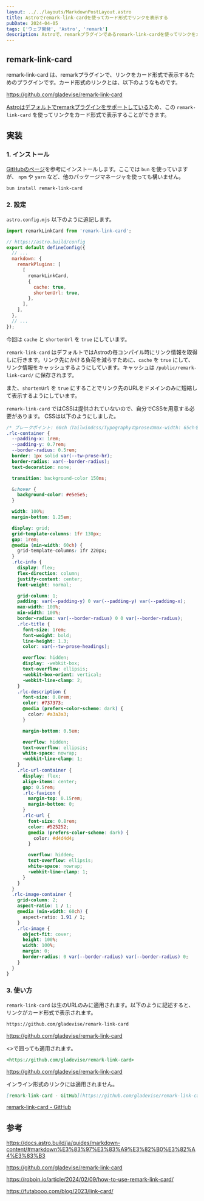 ```yaml
---
layout: ../../layouts/MarkdownPostLayout.astro
title: Astroでremark-link-cardを使ってカード形式でリンクを表示する
pubDate: 2024-04-05
tags: ['ウェブ開発', 'Astro', 'remark']
description: Astroで、remarkプラグインであるremark-link-cardを使ってリンクをカード形式で表示できるようにしました。
---
```


## remark-link-card

remark-link-card は、remarkプラグインで、リンクをカード形式で表示するためのプラグインです。カード形式のリンクとは、以下のようなものです。

https://github.com/gladevise/remark-link-card

[Astroはデフォルトでremarkプラグインをサポートしている](https://docs.astro.build/ja/guides/markdown-content/#markdown%E3%83%97%E3%83%A9%E3%82%B0%E3%82%A4%E3%83%B3)ため、この `remark-link-card` を使ってリンクをカード形式で表示することができます。

## 実装

### 1. インストール

[GitHubのページ](https://github.com/gladevise/remark-link-card)を参考にインストールします。ここでは `bun` を使っていますが、 `npm` や `yarn` など、他のパッケージマネージャを使っても構いません。

```bash
bun install remark-link-card
```

### 2. 設定
`astro.config.mjs` 以下のように追記します。

```javascript:astro.config.mjs
import remarkLinkCard from 'remark-link-card';

// https://astro.build/config
export default defineConfig({
  // ...
  markdown: {
    remarkPlugins: [
      [
        remarkLinkCard,
        {
          cache: true,
          shortenUrl: true,
        },
      ],
    ],
  },
  // ...
});
```

今回は `cache` と `shortenUrl` を `true` にしています。

`remark-link-card` はデフォルトではAstroの毎コンパイル時にリンク情報を取得しに行きます。リンク先にかける負荷を減らすために、`cache` を `true` にして、リンク情報をキャッシュするようにしています。キャッシュは `/public/remark-link-card/` に保存されます。

また、`shortenUrl` を `true` にすることでリンク先のURLをドメインのみに短縮して表示するようにしています。

`remark-link-card` ではCSSは提供されていないので、自分でCSSを用意する必要があります。
CSSは以下のようにしました。

```scss:remark-link-card.css
/* ブレークポイント: 60ch（Tailwindcss/Typographyのproseのmax-width: 65chを参考に） */
.rlc-container {
  --padding-x: 1rem;
  --padding-y: 0.7rem;
  --border-radius: 0.5rem;
  border: 1px solid var(--tw-prose-hr);
  border-radius: var(--border-radius);
  text-decoration: none;

  transition: background-color 150ms;

  &:hover {
    background-color: #e5e5e5;
  }

  width: 100%;
  margin-bottom: 1.25em;

  display: grid;
  grid-template-columns: 1fr 130px;
  gap: 1rem;
  @media (min-width: 60ch) {
    grid-template-columns: 1fr 220px;
  }
  .rlc-info {
    display: flex;
    flex-direction: column;
    justify-content: center;
    font-weight: normal;

    grid-column: 1;
    padding: var(--padding-y) 0 var(--padding-y) var(--padding-x);
    max-width: 100%;
    min-width: 100%;
    border-radius: var(--border-radius) 0 0 var(--border-radius);
    .rlc-title {
      font-size: 1rem;
      font-weight: bold;
      line-height: 1.3;
      color: var(--tw-prose-headings);

      overflow: hidden;
      display: -webkit-box;
      text-overflow: ellipsis;
      -webkit-box-orient: vertical;
      -webkit-line-clamp: 2;
    }
    .rlc-description {
      font-size: 0.8rem;
      color: #737373;
      @media (prefers-color-scheme: dark) {
        color: #a3a3a3;
      }

      margin-bottom: 0.5em;

      overflow: hidden;
      text-overflow: ellipsis;
      white-space: nowrap;
      -webkit-line-clamp: 1;
    }
    .rlc-url-container {
      display: flex;
      align-items: center;
      gap: 0.5rem;
      .rlc-favicon {
        margin-top: 0.15rem;
        margin-bottom: 0;
      }
      .rlc-url {
        font-size: 0.8rem;
        color: #525252;
        @media (prefers-color-scheme: dark) {
          color: #d4d4d4;
        }

        overflow: hidden;
        text-overflow: ellipsis;
        white-space: nowrap;
        -webkit-line-clamp: 1;
      }
    }
  }
  .rlc-image-container {
    grid-column: 2;
    aspect-ratio: 1 / 1;
    @media (min-width: 60ch) {
      aspect-ratio: 1.91 / 1;
    }
    .rlc-image {
      object-fit: cover;
      height: 100%;
      width: 100%;
      margin: 0;
      border-radius: 0 var(--border-radius) var(--border-radius) 0;
    }
  }
}
```

### 3. 使い方

`remark-link-card` は生のURLのみに適用されます。以下のように記述すると、リンクがカード形式で表示されます。

```markdown
https://github.com/gladevise/remark-link-card
```

https://github.com/gladevise/remark-link-card

<>で囲っても適用されます。

```markdown
<https://github.com/gladevise/remark-link-card>
```

<https://github.com/gladevise/remark-link-card>

インライン形式のリンクには適用されません。

```markdown
[remark-link-card - GitHub](https://github.com/gladevise/remark-link-card)
```

[remark-link-card - GitHub](https://github.com/gladevise/remark-link-card)

## 参考

https://docs.astro.build/ja/guides/markdown-content/#markdown%E3%83%97%E3%83%A9%E3%82%B0%E3%82%A4%E3%83%B3

https://github.com/gladevise/remark-link-card

https://roboin.io/article/2024/02/09/how-to-use-remark-link-card/

https://futabooo.com/blog/2023/link-card/